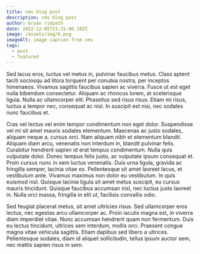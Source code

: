 ```yaml
---
title: cms blog post
description: cms blog post
author: bryan ridpath
date: 2022-12-05T23:31:06.192Z
image: /assets/img/6.png
imageAlt: image caption from cms
tags:
  - post
  - featured
---
```

<!--StartFragment-->

Sed lacus eros, luctus vel metus in, pulvinar faucibus metus. Class aptent taciti sociosqu ad litora torquent per conubia nostra, per inceptos himenaeos. Vivamus sagittis faucibus sapien ac viverra. Fusce ut est eget nulla bibendum consectetur. Aliquam ac rhoncus lorem, at scelerisque ligula. Nulla ac ullamcorper elit. Phasellus sed risus risus. Etiam mi risus, luctus a tempor nec, consequat ac nisl. In suscipit est nisi, nec sodales nunc faucibus et.

Cras vel lectus vel enim tempor condimentum non eget dolor. Suspendisse vel mi sit amet mauris sodales elementum. Maecenas ac justo sodales, aliquam neque a, cursus orci. Nam aliquam nibh et elementum blandit. Aliquam diam arcu, venenatis non interdum in, blandit pulvinar felis. Curabitur hendrerit sapien id erat tempus condimentum. Nulla quis vulputate dolor. Donec tempus felis justo, ac vulputate ipsum consequat et. Proin cursus nunc in sem luctus venenatis. Duis urna ligula, gravida ac fringilla semper, lacinia vitae ex. Pellentesque sit amet laoreet lacus, et vestibulum ante. Vivamus maximus non dolor eu vestibulum. In quis euismod nisl. Quisque lacinia ligula sit amet metus suscipit, eu cursus mauris tincidunt. Quisque faucibus accumsan nisl, nec luctus justo laoreet in. Nulla orci massa, fringilla in elit ut, facilisis convallis odio.

Sed feugiat placerat metus, sit amet ultricies risus. Sed ullamcorper eros lectus, nec egestas arcu ullamcorper ac. Proin iaculis magna est, in viverra diam imperdiet vitae. Nunc accumsan hendrerit quam non fermentum. Duis eu lectus tincidunt, ultrices sem interdum, mollis orci. Praesent congue magna vitae vehicula sagittis. Etiam dapibus sed libero a ultrices. Pellentesque sodales, diam id aliquet sollicitudin, tellus ipsum auctor sem, nec mattis sapien risus in sem.

<!--EndFragment-->